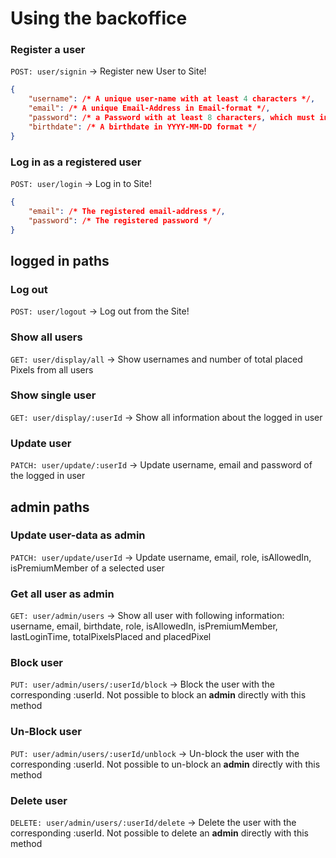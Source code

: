 # Using the backoffice

### Register a user 
`POST: user/signin` -> Register new User to Site!

```JSON
{
    "username": /* A unique user-name with at least 4 characters */,
    "email": /* A unique Email-Address in Email-format */,
    "password": /* a Password with at least 8 characters, which must include at least one number, one symbol, one uppercase letter and one lowercase letter */,
    "birthdate": /* A birthdate in YYYY-MM-DD format */
}
```

### Log in as a registered user
`POST: user/login` -> Log in to Site!

```json
{
    "email": /* The registered email-address */,
    "password": /* The registered password */
}
```

## logged in paths

### Log out 
`POST: user/logout` -> Log out from the Site!

### Show all users
`GET: user/display/all` -> Show usernames and number of total placed Pixels from all users

### Show single user 
`GET: user/display/:userId` -> Show all information about the logged in user

### Update user
`PATCH: user/update/:userId` -> Update username, email and password of the logged in user


## admin paths
### Update user-data as admin
`PATCH: user/update/userId` -> Update username, email, role, isAllowedIn, isPremiumMember of a selected user 

### Get all user as admin
`GET: user/admin/users` -> Show all user with following information: username, email, birthdate, role, isAllowedIn, isPremiumMember, lastLoginTime, totalPixelsPlaced and placedPixel

### Block user
`PUT: user/admin/users/:userId/block` -> Block the user with the corresponding :userId. Not possible to block an **admin** directly with this method

### Un-Block user
`PUT: user/admin/users/:userId/unblock` -> Un-block the user with the corresponding :userId. Not possible to un-block an **admin** directly with this method

### Delete user
`DELETE: user/admin/users/:userId/delete` -> Delete the user with the corresponding :userId. Not possible to delete an **admin** directly with this method